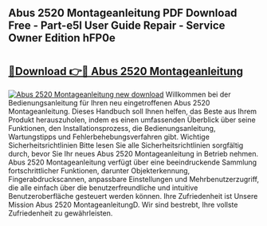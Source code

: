 ## Abus 2520 Montageanleitung PDF Download Free - Part-e5l User Guide Repair - Service Owner Edition hFP0e

# <h2><a href="http://df7l1gi.blite.top/?on=Abus+2520+Montageanleitung">🔗Download 👉🔴 Abus 2520 Montageanleitung</a></h2>

[![Abus 2520 Montageanleitung new download](https://i.imgur.com/lujVjoI.png)](http://df7l1gi.blite.top/?on=Abus+2520+Montageanleitung)
Willkommen bei der Bedienungsanleitung für Ihren neu eingetroffenen Abus 2520 Montageanleitung. Dieses Handbuch soll Ihnen helfen, das Beste aus Ihrem Produkt herauszuholen, indem es einen umfassenden Überblick über seine Funktionen, den Installationsprozess, die Bedienungsanleitung, Wartungstipps und Fehlerbehebungsverfahren gibt. Wichtige Sicherheitsrichtlinien Bitte lesen Sie alle Sicherheitsrichtlinien sorgfältig durch, bevor Sie Ihr neues Abus 2520 Montageanleitung in Betrieb nehmen. Abus 2520 Montageanleitung verfügt über eine beeindruckende Sammlung fortschrittlicher Funktionen, darunter Objekterkennung, Fingerabdruckscannen, anpassbare Einstellungen und Mehrbenutzerzugriff, die alle einfach über die benutzerfreundliche und intuitive Benutzeroberfläche gesteuert werden können. Ihre Zufriedenheit ist Unsere Mission Abus 2520 MontageanleitungD. Wir sind bestrebt, Ihre vollste Zufriedenheit zu gewährleisten.
